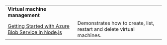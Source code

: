| | |
|---|---|
| **Virtual machine management** ||
| [Getting Started with Azure Blob Service in Node.js](https://github.com/Azure-Samples/storage-blob-node-getting-started) | Demonstrates how to create, list, restart and delete virtual machines. |